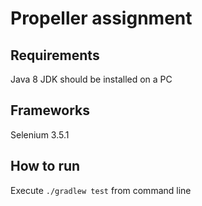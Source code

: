 # Propeller assignment

## Requirements

Java 8 JDK should be installed on a PC

## Frameworks

Selenium 3.5.1

## How to run

Execute `./gradlew test` from command line
